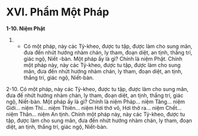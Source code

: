 # XVI. Phẩm Một Pháp

**1-10. Niệm Phật**

1. - Có một pháp, này các Tỷ-kheo, được tu tập, được làm cho sung mãn, đưa đến nhứt hướng nhàm
chán, ly tham, đoạn diệt, an tịnh, thắng trí, giác ngộ, Niết -bàn. Một pháp ấy là gì? Chính là niệm Phật.
Chính một pháp này, này các Tỷ-kheo, được tu tập, được làm cho sung mãn, đưa đến nhứt hướng nhàm
chán, ly tham, đoạn diệt, an tịnh, thắng trí, giác ngộ, Niết-bàn.

2-10. Có một pháp, này các Tỷ-kheo, được tu tập, được làm cho sung mãn, đưa đế nhứt hướng nhàm
chán, ly tham, đoạn diệt, an tịnh, thắng trí, giác ngộ, Niết-bàn. Một pháp ấy là gì? Chính là niệm Pháp...
niệm Tăng... niệm Giới... niệm Thí... niệm Thiên... niệm Hơi thở vô, Hơi thở ra... niệm Chết... niệm
Thân... niệm An tịnh. Chính một pháp này, này các Tỷ-kheo, được tu tập, được làm cho sung mãn, đưa
đến nhứt hướng nhàm chán, ly tham, đoạn diệt, an tịnh, thắng trí, giác ngộ, Niết-bàn.

